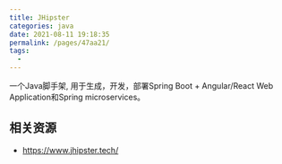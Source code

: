 ```yaml
---
title: JHipster
categories: java
date: 2021-08-11 19:18:35
permalink: /pages/47aa21/
tags: 
  - 
---
```


一个Java脚手架, 用于生成，开发，部署Spring Boot + Angular/React Web Application和Spring microservices。

## 相关资源

- https://www.jhipster.tech/
